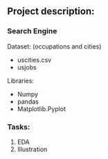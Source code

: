 ## Project description:

### Search Engine

Dataset:  (occupations and cities)
  - uscities.csv
  - usjobs

Libraries:
  - Numpy
  - pandas
  - Matplotlib.Pyplot

### Tasks:
1. EDA
2. Illustration
